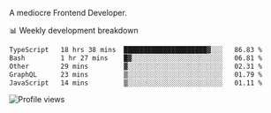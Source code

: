 A mediocre Frontend Developer.

📊 Weekly development breakdown
<!--START_SECTION:waka-->

```txt
TypeScript   18 hrs 38 mins  █████████████████████▓░░░   86.83 %
Bash         1 hr 27 mins    █▓░░░░░░░░░░░░░░░░░░░░░░░   06.81 %
Other        29 mins         ▓░░░░░░░░░░░░░░░░░░░░░░░░   02.31 %
GraphQL      23 mins         ▒░░░░░░░░░░░░░░░░░░░░░░░░   01.79 %
JavaScript   14 mins         ▒░░░░░░░░░░░░░░░░░░░░░░░░   01.11 %
```

<!--END_SECTION:waka-->

<img src="https://gpvc.arturio.dev/iqbalfasri" alt="Profile views"/>
